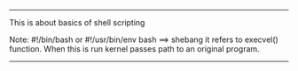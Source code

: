 ---------------------------------------------------------------------------------------------------------------
This is about basics of shell scripting

Note: #!/bin/bash or #!/usr/bin/env bash   ==> shebang it refers to execvel() function. When this is run kernel passes path to 
an original program.

---------------------------------------------------------------------------------------------------------------

